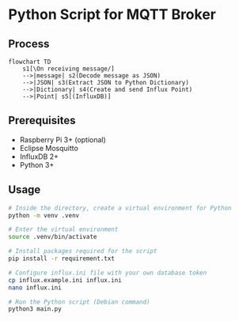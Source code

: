 # Python Script for MQTT Broker

## Process

```mermaid
flowchart TD
	s1[\On receiving message/]
	-->|message| s2(Decode message as JSON)
	-->|JSON| s3(Extract JSON to Python Dictionary)
	-->|Dictionary| s4(Create and send Influx Point)
	-->|Point| s5[(InfluxDB)]
```

## Prerequisites

- Raspberry Pi 3+ (optional)
- Eclipse Mosquitto
- InfluxDB 2+
- Python 3+

## Usage

```sh
# Inside the directory, create a virtual environment for Python
python -m venv .venv

# Enter the virtual environment
source .venv/bin/activate

# Install packages required for the script
pip install -r requirement.txt

# Configure influx.ini file with your own database token
cp influx.example.ini influx.ini
nano influx.ini

# Run the Python script (Debian command)
python3 main.py
```
